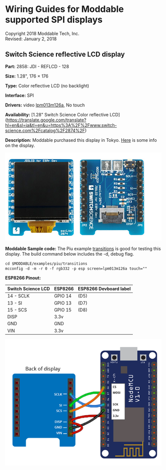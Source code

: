 # Wiring Guides for Moddable supported SPI displays

Copyright 2018 Moddable Tech, Inc.  
Revised: January 2, 2018


## Switch Science reflective LCD display
**Part:** 2858: JDI - REFLCD - 128 

**Size:** 1.28", 176 × 176

**Type:** Color reflective LCD (no backlight)

**Interface:** SPI

**Drivers:** video [lpm013m126a](../../documentation/drivers/lpm013m126a/lpm013m126a.md), No touch

**Availability:** [1.28" Switch Science Color reflective LCD] (https://translate.google.com/translate?hl=en&sl=ja&tl=en&u=https%3A%2F%2Fwww.switch-science.com%2Fcatalog%2F2874%2F)

**Description:** Moddable purchased this display in Tokyo. [Here](https://translate.googleusercontent.com/translate_c?depth=1&hl=en&rurl=translate.google.com&sl=ja&sp=nmt4&tl=en&u=https://www.switch-science.com/catalog/2858/&usg=ALkJrhijtlYZnC4qJ2sRkLE3mkVZujVU1w) is some info on the display.

![Generic SPI Display](images/switch-science-LCD-relective-display.jpg)

**Moddable Sample code:** The Piu example [transitions](../../examples/piu/transitions/) is good for testing this display. The build command below includes the -d, debug flag.

```
cd $MODDABLE/examples/piu/transitions
mcconfig -d -m -r 0 -f rgb332 -p esp screen=lpm013m126a touch="" 
```


**ESP8266 Pinout:**

| Switch Science LCD | ESP8266 | ESP8266 Devboard label
| --- | --- | --- |
| 14 - SCLK | GPIO 14 | (D5)
| 13 - SI | GPIO 13 | (D7) 
| 15 - SCS | GPIO 15 | (D8)
| DISP | 3.3v | 
| GND | GND | 
| VIN | 3.3v | 

![Generic 2.4"-2.8" wiring illustration](images/switch-science-esp-wiring.png)

